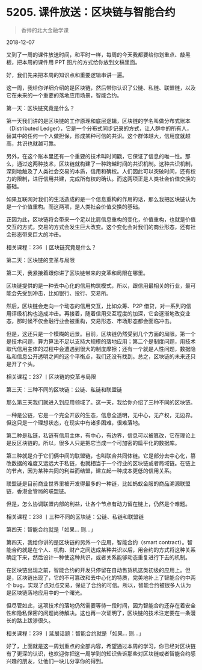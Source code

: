 # 5205. 课件放送：区块链与智能合约

> 香帅的北大金融学课

2018-12-07


又到了一周的课件放送时间，和平时一样，每周的今天我都要给你划重点、敲黑板，把本周的课件用 PPT 图片的方式给你放到文稿里面。

好，我们先来把本周的知识点和重要逻辑串讲一遍。

这一周，我给你详细介绍的是区块链，然后带你认识了公链、私链、联盟链，以及它在未来的一个重要的落地应用场景，智能合约。

第一天：区块链究竟是什么？

第一天我们讲的是区块链的工作原理和底层逻辑，区块链的学名叫做分布式账本（Distributed Ledger），它是一个分布式同步记录的方式，让人群中的所有人，替其中的任何一个人做担保，形成某种可信的共识。这个群体越大，信用度就越高，共识也就越可靠。

另外，在这个账本里还有一个重要的技术叫时间戳，它保证了信息的唯一性。那么，通过这两种技术，区块链就构建了一种跨越时间的共识机制。这种共识机制，深刻地触及了人类社会交易的本质，信用和确权。人们因此可以突破时间，还有权力的限制，进行信用共建，完成所有权的确认。而这两项正是人类社会价值交换的基础。

如果互联网对我们的生活造成的是一个信息重构的作用的话，那么我把区块链认为是一个价值重构。而这两项，是人类社会价值交换的基础。

正因为此，区块链将会带来一个足以比肩信息重构的变化，价值重构，也就是价值交互的方式，交易的方式会发生巨大改变。这个变化会对我们的商业形态，还有社会形态带来巨大的冲击。

相关课程：236 丨区块链究竟是什么？

第二天：区块链的变革与局限

第二天，我紧接着跟你讲了区块链带来的变革和局限在哪里。

区块链提供的是一种去中心化的信用构筑模式，所以，跟信用最相关的行业，最可能会先受到冲击，比如银行、投行、交易所。

然后，区块链会走向一个动态的信用交互，比如众筹、P2P 借贷，对一系列的信用评级机构也造成冲击。再接着，随着信用交互程度的加深，它会逐渐地改变业态，那时候不仅金融行业会被重构，交易形态、市场形态都会面临冲击。

但是，这还只是一个模糊的远景。目前，区块链仍然受到几个方面的局限。第一个是技术问题，算力算法不足以支持大规模的落地应用；第二个是制度问题，用技术取代信用主体的过程中会遭遇到很大的制度摩擦；还有一个就是人性问题，数据隐私和信息公开透明之间的这个平衡点，我们还没有找到。总之，区块链的未来还只是开了个头。

相关课程：237 丨区块链的变革与局限

第三天：三种不同的区块链：公链、私链和联盟链

那么第三天我们就进入到应用领域了。这一天，我给你介绍了三种不同的区块链。

一种是公链，它是一个完全开放的生态，信息全透明，无中心，无产权，无边界。但这只是一个理想状态，在现实中有诸多困难，很难落地。

第二种是私链，私链有信用主体，有中心，有边界，信息可以被篡改，它在理论上是反区块链的。所以，很多人只是把它当成一个可加密的扁平化的数据库。

第三种就是介于它们俩中间的联盟链，也叫联合共同体链。它是部分去中心化，篡改数据的难度又远远大于私链，也就相当于一个行业的区块链或者局域链。在链上的节点，因为某种共同的利益而结盟，建立起一种成本更低的信用关系。

联盟链是目前商业世界里被开发得最多的一种链，比如蚂蚁金服的商品溯源联盟链，香港金管局的联盟链。

但是，怎么协调联盟内部的利益，让各个节点有动力留在链上，仍然是个难题。

相关课程：238 丨三种不同的区块链：公链、私链和联盟链

第四天：智能合约就是「如果… 则…」

第四天，我给你讲的是区块链的另外一个应用，智能合约（smart contract）。智能合约就是在个人、机构、财产之间达成某种共识以后，用合约的方式将这种关系确定下来，然后设计一种使这种共识，或者关系能够动态重复进行下去的机制。

在区块链出现之前，智能合约的开发只停留在自动售货机这类初级的应用上。但是，区块链出现了，它的不可篡改和去中心化的特质，完美地补上了智能合约中两个 bug，实现了点对点交易，保证了合约的可信。所以，智能合约被很多人认为是区块链落地应用中的一个曙光。

但尽管如此，这项技术的落地仍然需要等待一段时间，因为智能合约还存在着安全性和隐私保密的问题尚待解决。这也再一次证明了，区块链的技术注定要在一条漫长的路上跋涉很久。

相关课程：239 丨延展话题：智能合约就是「如果… 则…」

好了，上面就是这一周划重点的全部内容，希望通过本周的学习，你已经对区块链有了更深的认识，也欢迎你把这一周学到的知识告诉那些对区块链或者智能合约感兴趣的朋友，让他们一块儿分享你的得到。

